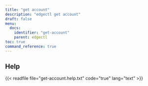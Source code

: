 ```yaml
---
title: "get account"
description: "edgectl get account"
draft: false
menu:
  docs:
    identifier: "get-account"
    parent: edgectl
toc: true
command_reference: true
---
```


## Help

{{< readfile file="get-account.help.txt" code="true" lang="text" >}}
